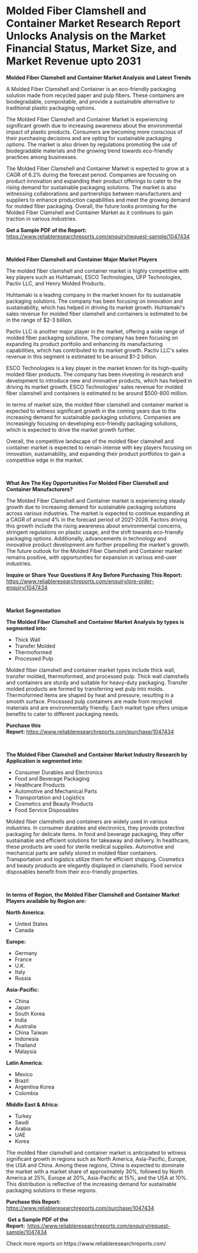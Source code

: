 <p><h1>Molded Fiber Clamshell and Container Market Research Report Unlocks Analysis on the Market Financial Status, Market Size, and Market Revenue upto 2031</h1></p><p><strong>Molded Fiber Clamshell and Container Market Analysis and Latest Trends</strong></p>
<p><p>A Molded Fiber Clamshell and Container is an eco-friendly packaging solution made from recycled paper and pulp fibers. These containers are biodegradable, compostable, and provide a sustainable alternative to traditional plastic packaging options. </p><p>The Molded Fiber Clamshell and Container Market is experiencing significant growth due to increasing awareness about the environmental impact of plastic products. Consumers are becoming more conscious of their purchasing decisions and are opting for sustainable packaging options. The market is also driven by regulations promoting the use of biodegradable materials and the growing trend towards eco-friendly practices among businesses.</p><p>The Molded Fiber Clamshell and Container Market is expected to grow at a CAGR of 6.2% during the forecast period. Companies are focusing on product innovation and expanding their product offerings to cater to the rising demand for sustainable packaging solutions. The market is also witnessing collaborations and partnerships between manufacturers and suppliers to enhance production capabilities and meet the growing demand for molded fiber packaging. Overall, the future looks promising for the Molded Fiber Clamshell and Container Market as it continues to gain traction in various industries.</p></p>
<p><strong>Get a Sample PDF of the Report:&nbsp;</strong> <a href="https://www.reliableresearchreports.com/enquiry/request-sample/1047434">https://www.reliableresearchreports.com/enquiry/request-sample/1047434</a></p>
<p>&nbsp;</p>
<p><strong>Molded Fiber Clamshell and Container Major Market Players</strong></p>
<p><p>The molded fiber clamshell and container market is highly competitive with key players such as Huhtamaki, ESCO Technologies, UFP Technologies, Pactiv LLC, and Henry Molded Products. </p><p>Huhtamaki is a leading company in the market known for its sustainable packaging solutions. The company has been focusing on innovation and sustainability, which has helped in driving its market growth. Huhtamaki's sales revenue for molded fiber clamshell and containers is estimated to be in the range of $2-3 billion.</p><p>Pactiv LLC is another major player in the market, offering a wide range of molded fiber packaging solutions. The company has been focusing on expanding its product portfolio and enhancing its manufacturing capabilities, which has contributed to its market growth. Pactiv LLC's sales revenue in this segment is estimated to be around $1-2 billion.</p><p>ESCO Technologies is a key player in the market known for its high-quality molded fiber products. The company has been investing in research and development to introduce new and innovative products, which has helped in driving its market growth. ESCO Technologies' sales revenue for molded fiber clamshell and containers is estimated to be around $500-800 million.</p><p>In terms of market size, the molded fiber clamshell and container market is expected to witness significant growth in the coming years due to the increasing demand for sustainable packaging solutions. Companies are increasingly focusing on developing eco-friendly packaging solutions, which is expected to drive the market growth further.</p><p>Overall, the competitive landscape of the molded fiber clamshell and container market is expected to remain intense with key players focusing on innovation, sustainability, and expanding their product portfolios to gain a competitive edge in the market.</p></p>
<p>&nbsp;</p>
<p><strong>What Are The Key Opportunities For Molded Fiber Clamshell and Container Manufacturers?</strong></p>
<p><p>The Molded Fiber Clamshell and Container market is experiencing steady growth due to increasing demand for sustainable packaging solutions across various industries. The market is expected to continue expanding at a CAGR of around 4% in the forecast period of 2021-2026. Factors driving this growth include the rising awareness about environmental concerns, stringent regulations on plastic usage, and the shift towards eco-friendly packaging options. Additionally, advancements in technology and innovative product development are further propelling the market's growth. The future outlook for the Molded Fiber Clamshell and Container market remains positive, with opportunities for expansion in various end-user industries.</p></p>
<p><strong>Inquire or Share Your Questions If Any Before Purchasing This Report:</strong> <a href="https://www.reliableresearchreports.com/enquiry/pre-order-enquiry/1047434">https://www.reliableresearchreports.com/enquiry/pre-order-enquiry/1047434</a></p>
<p>&nbsp;</p>
<p><strong>Market Segmentation</strong></p>
<p><strong>The Molded Fiber Clamshell and Container Market Analysis by types is segmented into:</strong></p>
<p><ul><li>Thick Wall</li><li>Transfer Molded</li><li>Thermoformed</li><li>Processed Pulp</li></ul></p>
<p><p>Molded fiber clamshell and container market types include thick wall, transfer molded, thermoformed, and processed pulp. Thick wall clamshells and containers are sturdy and suitable for heavy-duty packaging. Transfer molded products are formed by transferring wet pulp into molds. Thermoformed items are shaped by heat and pressure, resulting in a smooth surface. Processed pulp containers are made from recycled materials and are environmentally friendly. Each market type offers unique benefits to cater to different packaging needs.</p></p>
<p><strong>Purchase this Report:&nbsp;</strong><a href="https://www.reliableresearchreports.com/purchase/1047434">https://www.reliableresearchreports.com/purchase/1047434</a></p>
<p>&nbsp;</p>
<p><strong>The Molded Fiber Clamshell and Container Market Industry Research by Application is segmented into:</strong></p>
<p><ul><li>Consumer Durables and Electronics</li><li>Food and Beverage Packaging</li><li>Healthcare Products</li><li>Automotive and Mechanical Parts</li><li>Transportation and Logistics</li><li>Cosmetics and Beauty Products</li><li>Food Service Disposables</li></ul></p>
<p><p>Molded fiber clamshells and containers are widely used in various industries. In consumer durables and electronics, they provide protective packaging for delicate items. In food and beverage packaging, they offer sustainable and efficient solutions for takeaway and delivery. In healthcare, these products are used for sterile medical supplies. Automotive and mechanical parts are safely stored in molded fiber containers. Transportation and logistics utilize them for efficient shipping. Cosmetics and beauty products are elegantly displayed in clamshells. Food service disposables benefit from their eco-friendly properties.</p></p>
<p>&nbsp;</p>
<p><strong>In terms of Region, the Molded Fiber Clamshell and Container Market Players available by Region are:</strong></p>
<p>
    <p> <strong> North America: </strong>
        <ul>
            <li>United States</li>
            <li>Canada</li>
        </ul>
        </p> 
    <p> <strong> Europe: </strong>
        <ul>
            <li>Germany</li>
            <li>France</li>
            <li>U.K.</li>
            <li>Italy</li>
            <li>Russia</li>
        </ul>
        </p> 
    <p> <strong> Asia-Pacific: </strong>
        <ul>
            <li>China</li>
            <li>Japan</li>
            <li>South Korea</li>
            <li>India</li>
            <li>Australia</li>
            <li>China Taiwan</li>
            <li>Indonesia</li>
            <li>Thailand</li>
            <li>Malaysia</li>
        </ul>
        </p> 
    <p> <strong> Latin America: </strong>
        <ul>
            <li>Mexico</li>
            <li>Brazil</li>
            <li>Argentina Korea</li>
            <li>Colombia</li>
        </ul>
        </p> 
    <p> <strong> Middle East & Africa: </strong>
        <ul>
            <li>Turkey</li>
            <li>Saudi</li>
            <li>Arabia</li>
            <li>UAE</li>
            <li>Korea</li>
        </ul>
    </p>
    </p>
<p><p>The molded fiber clamshell and container market is anticipated to witness significant growth in regions such as North America, Asia-Pacific, Europe, the USA and China. Among these regions, China is expected to dominate the market with a market share of approximately 30%, followed by North America at 25%, Europe at 20%, Asia-Pacific at 15%, and the USA at 10%. This distribution is reflective of the increasing demand for sustainable packaging solutions in these regions.</p></p>
<p><strong>Purchase this Report: </strong><a href="https://www.reliableresearchreports.com/purchase/1047434">https://www.reliableresearchreports.com/purchase/1047434</a></p>
<p>&nbsp;<strong>Get a Sample PDF of the Report:&nbsp;&nbsp;</strong><a href="https://www.reliableresearchreports.com/enquiry/request-sample/1047434">https://www.reliableresearchreports.com/enquiry/request-sample/1047434</a></p>
<p><strong></strong></p>
<p>Check more reports on https://www.reliableresearchreports.com/</p>